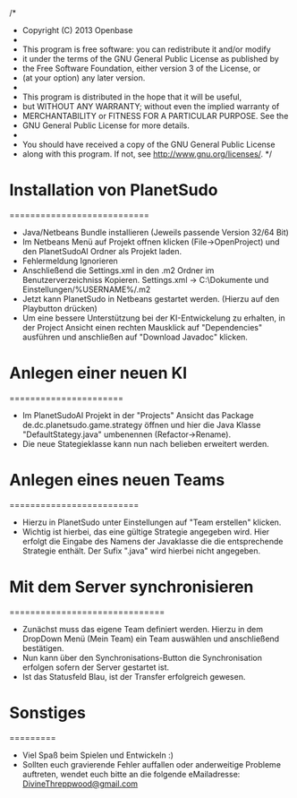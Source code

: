 /*
 * Copyright (C) 2013 Openbase
 *
 * This program is free software: you can redistribute it and/or modify
 * it under the terms of the GNU General Public License as published by
 * the Free Software Foundation, either version 3 of the License, or
 * (at your option) any later version.
 *
 * This program is distributed in the hope that it will be useful,
 * but WITHOUT ANY WARRANTY; without even the implied warranty of
 * MERCHANTABILITY or FITNESS FOR A PARTICULAR PURPOSE.  See the
 * GNU General Public License for more details.
 *
 * You should have received a copy of the GNU General Public License
 * along with this program.  If not, see <http://www.gnu.org/licenses/>.
 */

# Installation von PlanetSudo
===========================
- Java/Netbeans Bundle installieren (Jeweils passende Version 32/64 Bit)
- Im Netbeans Menü auf Projekt offnen klicken (File->OpenProject) und den PlanetSudoAI Ordner als Projekt laden.
- Fehlermeldung Ignorieren
- Anschließend die Settings.xml in den .m2 Ordner im Benutzerverzeichniss Kopieren. Settings.xml -> C:\Dokumente und Einstellungen/%USERNAME%/.m2
- Jetzt kann PlanetSudo in Netbeans gestartet werden. (Hierzu auf den Playbutton drücken)
- Um eine bessere Unterstützung bei der KI-Entwickelung zu erhalten, in der Project Ansicht einen rechten Mausklick auf "Dependencies" ausführen und anschließen auf "Download Javadoc" klicken.


# Anlegen einer neuen KI
======================
- Im PlanetSudoAI Projekt in der "Projects" Ansicht das Package de.dc.planetsudo.game.strategy öffnen und hier die Java Klasse "DefaultStategy.java" umbenennen (Refactor->Rename).
- Die neue Stategieklasse kann nun nach belieben erweitert werden.


# Anlegen eines neuen Teams
=========================
- Hierzu in PlanetSudo unter Einstellungen auf "Team erstellen" klicken.
- Wichtig ist hierbei, das eine gültige Strategie angegeben wird. Hier erfolgt die Eingabe des Namens der Javaklasse die die entsprechende Strategie enthält. Der Sufix ".java" wird hierbei nicht angegeben.


# Mit dem Server synchronisieren
==============================
- Zunächst muss das eigene Team definiert werden. Hierzu in dem DropDown Menü (Mein Team) ein Team auswählen und anschließend bestätigen.
- Nun kann über den Synchronisations-Button die Synchronisation erfolgen sofern der Server gestartet ist.
- Ist das Statusfeld Blau, ist der Transfer erfolgreich gewesen.


# Sonstiges
=========
- Viel Spaß beim Spielen und Entwickeln :)
- Sollten euch gravierende Fehler auffallen oder anderweitige Probleme auftreten, wendet euch bitte an die folgende eMailadresse: DivineThreppwood@gmail.com



